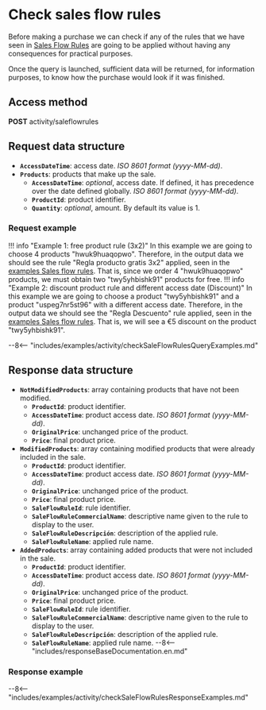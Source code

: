 # Check sales flow rules

Before making a purchase we can check if any of the rules that we have seen in [Sales Flow Rules](saleFlowRules.md) are going to be applied without having any consequences for practical purposes.

Once the query is launched, sufficient data will be returned, for information purposes, to know how the purchase would look if it was finished.

## Access method

**POST** activity/saleflowrules

## Request data structure

- **``AccessDateTime``**: access date. *ISO 8601 format (yyyy-MM-dd)*.
- **``Products``**: products that make up the sale.
    - **``AccessDateTime``**: *optional*, access date. If defined, it has precedence over the date defined globally. *ISO 8601 format (yyyy-MM-dd)*.
    - **``ProductId``**: product identifier.
    - **``Quantity``**: *optional*, amount. By default its value is 1.

### Request example

!!! info "Example 1: free product rule (3x2)"
    In this example we are going to choose 4 products "hwuk9huaqopwo". Therefore, in the output data we should see the rule "Regla producto gratis 3x2" applied, seen in the [examples Sales flow rules](saleFlowRules.md#ejemplo-de-respuesta). That is, since we order 4 "hwuk9huaqopwo" products, we must obtain two "twy5yhbishk91" products for free.
!!! info "Example 2: discount product rule and different access date (Discount)"
    In this example we are going to choose a product "twy5yhbishk91" and a product "uspeg7nr5st96" with a different access date. Therefore, in the output data we should see the "Regla Descuento" rule applied, seen in the [examples Sales flow rules](saleFlowRules.md#response-example). That is, we will see a €5 discount on the product "twy5yhbishk91".

--8<-- "includes/examples/activity/checkSaleFlowRulesQueryExamples.md"

## Response data structure

- **``NotModifiedProducts``**: array containing products that have not been modified.
    - **``ProductId``**: product identifier.
    - **``AccessDateTime``**: product access date. *ISO 8601 format (yyyy-MM-dd)*.
    - **``OriginalPrice``**: unchanged price of the product.
    - **``Price``**: final product price.
- **``ModifiedProducts``**: array containing modified products that were already included in the sale.
    - **``ProductId``**: product identifier.
    - **``AccessDateTime``**: product access date. *ISO 8601 format (yyyy-MM-dd)*.
    - **``OriginalPrice``**: unchanged price of the product.
    - **``Price``**: final product price.
    - **``SaleFlowRuleId``**: rule identifier.
    - **``SaleFlowRuleCommercialName``**: descriptive name given to the rule to display to the user.
    - **``SaleFlowRuleDescripción``**: description of the applied rule.
    - **``SaleFlowRuleName``**: applied rule name.
- **``AddedProducts``**: array containing added products that were not included in the sale.
    - **``ProductId``**: product identifier.
    - **``AccessDateTime``**: product access date. *ISO 8601 format (yyyy-MM-dd)*.
    - **``OriginalPrice``**: unchanged price of the product.
    - **``Price``**: final product price.
    - **``SaleFlowRuleId``**: rule identifier.
    - **``SaleFlowRuleCommercialName``**: descriptive name given to the rule to display to the user.
    - **``SaleFlowRuleDescripción``**: description of the applied rule.
    - **``SaleFlowRuleName``**: applied rule name.
--8<-- "includes/responseBaseDocumentation.en.md"

### Response example

--8<-- "includes/examples/activity/checkSaleFlowRulesResponseExamples.md"
